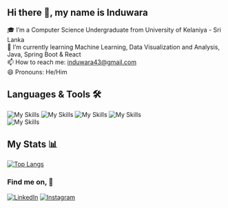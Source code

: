 ## Hi there 👋, my name is Induwara

🎓 I’m a Computer Science Undergraduate from University of Kelaniya - Sri Lanka  
🌱 I’m currently learning Machine Learning, Data Visualization and Analysis, Java, Spring Boot & React  
📫 How to reach me: induwara43@gmail.com  
😄 Pronouns: He/Him  

## Languages & Tools 🛠  
![My Skills](https://skillicons.dev/icons?i=html,css,java,spring)
![My Skills](https://simpleskill.icons.workers.dev/svg?i=springboot)
![My Skills](https://skillicons.dev/icons?i=js,nodejs,express,react,mongodb,mysql)
![My Skills](https://simpleskill.icons.workers.dev/svg?i=xampp,oracle)  
![My Skills](https://simpleskill.icons.workers.dev/svg?i=python,jupyter,scikitlearn,numpy)

## My Stats 📊
[![Top Langs](https://github-readme-stats.vercel.app/api/top-langs/?username=induwara43&hide_progress=true&theme=transparent&size_weight=0&count_weight=1&langs_count=8)](https://github.com/anuraghazra/github-readme-stats)  

### Find me on, 🔭  
[![LinkedIn](https://skillicons.dev/icons?i=linkedin)](https://www.linkedin.com/in/jayawinath-induwara-a31141214/) [![Instagram](https://skillicons.dev/icons?i=instagram)](https://www.instagram.com/induwara43_/)

<!--
**induwara43/induwara43** is a ✨ _special_ ✨ repository because its `README.md` (this file) appears on your GitHub profile.

Here are some ideas to get you started:

- 🔭 I’m currently working on ...
-  ...
- 👯 I’m looking to collaborate on ...
- 🤔 I’m looking for help with ...
- 💬 Ask me about ...
-  ...
-  ...
- ⚡ Fun fact: ...
-->
